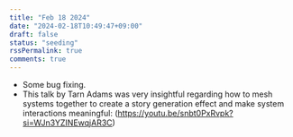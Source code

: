 ```yaml
---
title: "Feb 18 2024"
date: "2024-02-18T10:49:47+09:00"
draft: false
status: "seeding"
rssPermalink: true
comments: true
---
```

- Some bug fixing.
- This talk by Tarn Adams was very insightful regarding how to mesh systems together to create a story generation effect and make system interactions meaningful: (https://youtu.be/snbt0PxRvpk?si=WJn3YZINEwqjAR3C)